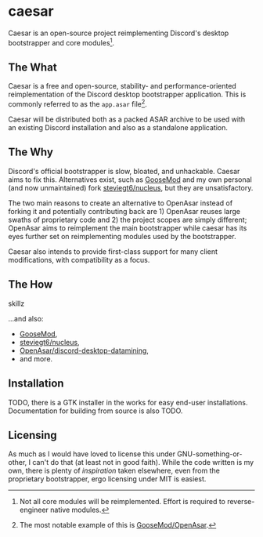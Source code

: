 # caesar

Caesar is an open-source project reimplementing Discord's desktop bootstrapper and core modules[^1].

## The What

Caesar is a free and open-source, stability- and performance-oriented reimplementation of the Discord desktop bootstrapper application. This is commonly referred to as the `app.asar` file[^2].

Caesar will be distributed both as a packed ASAR archive to be used with an existing Discord installation and also as a standalone application.

## The Why

Discord's official bootstrapper is slow, bloated, and unhackable. Caesar aims to fix this. Alternatives exist, such as [GooseMod](https://github.com/GooseMod/OpenAsar) and my own personal (and now unmaintained) fork [steviegt6/nucleus](https://github.com/steviegt6/nucleus), but they are unsatisfactory.

The two main reasons to create an alternative to OpenAsar instead of forking it and potentially contributing back are 1) OpenAsar reuses large swaths of proprietary code and 2) the project scopes are simply different; OpenAsar aims to reimplement the main bootstrapper while caesar has its eyes further set on reimplementing modules used by the bootstrapper.

Caesar also intends to provide first-class support for many client modifications, with compatibility as a focus.

## The How

skillz

...and also:

-   [GooseMod](https://github.com/GooseMod/OpenAsar),
-   [steviegt6/nucleus](https://github.com/steviegt6/nucleus),
-   [OpenAsar/discord-desktop-datamining](https://github.com/OpenAsar/discord-desktop-datamining),
-   and more.

## Installation

TODO, there is a GTK installer in the works for easy end-user installations. Documentation for building from source is also TODO.

## Licensing

As much as I would have loved to license this under GNU-something-or-other, I can't do that (at least not in good faith). While the code written is my own, there is plenty of _inspiration_ taken elsewhere, even from the proprietary bootstrapper, ergo licensing under MIT is easiest.

[^1]: Not all core modules will be reimplemented. Effort is required to reverse-engineer native modules.
[^2]: The most notable example of this is [GooseMod/OpenAsar](https://github.com/GooseMod/OpenAsar).
